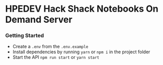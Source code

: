 # HPEDEV Hack Shack Notebooks On Demand Server
### Getting Started
- Create a `.env` from the `.env.example`
- Install dependencies by running `yarn` or `npm i` in the project folder
- Start the API `npm run start` or `yarn start`